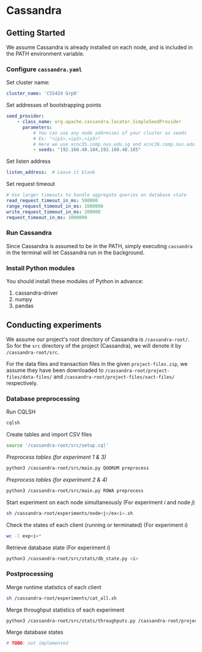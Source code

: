 # Cassandra

## Getting Started

We assume Cassandra is already installed on each node, and is included in the PATH environment variable.

### Configure `cassandra.yaml`
Set cluster name:
```yaml
cluster_name: 'CS5424 GrpO'
```
Set addresses of bootstrapping points
```yaml
seed_provider:
    - class_name: org.apache.cassandra.locator.SimpleSeedProvider
      parameters:
          # You can use any node addresses of your cluster as seeds
          # Ex: "<ip1>,<ip2>,<ip3>"
          # Here we use xcnc35.comp.nus.edu.sg and xcnc36.comp.nus.edu.sg as seeds
          - seeds: "192.168.48.184,192.168.48.185"
```
Set listen address
```yaml
listen_address:  # Leave it blank
```
Set request timeout
```yaml
# Use larger timeouts to handle aggregate queries on database state
read_request_timeout_in_ms: 500000
range_request_timeout_in_ms: 1000000
write_request_timeout_in_ms: 200000
request_timeout_in_ms: 1000000
```

### Run Cassandra
Since Cassandra is assumed to be in the PATH, simply executing `cassandra` in the terminal will let Cassandra run in the background.

### Install Python modules
You should install these modules of Python in advance:
1. cassandra-driver
2. numpy
3. pandas

## Conducting experiments

We assume our project's root directory of Cassandra is `/cassandra-root/`. So for the `src` directory of the project (Cassandra), we will denote it by `/cassandra-root/src`.

For the data files and transaction files in the given `project-files.zip`, we assume they have been downloaded to `/cassandra-root/project-files/data-files/` and `/cassandra-root/project-files/xact-files/` respectively.

### Database preprocessing
Run CQLSH
```bash
cqlsh
```
Create tables and import CSV files
```bash
source '/cassandra-root/src/setup.cql'
```
_Preprocess tables (for experiment 1 & 3)_
```bash
python3 /cassandra-root/src/main.py QUORUM preprocess
```
_Preprocess tables (for experiment 2 & 4)_
```bash
python3 /cassandra-root/src/main.py ROWA preprocess
```
Start experiment on each node simultaneously
(For experiment _i_ and node _j_)
```bash
sh /cassandra-root/experiments/node<j>/ex<i>.sh
```
Check the states of each client  (running or terminated)
(For experiment _i_)
```bash
wc -l exp<i>*
```
Retrieve database state
(For experiment _i_)
```bash
python3 /cassandra-root/src/stats/db_state.py <i>
```

### Postprocessing
Merge runtime statistics of each client
```bash
sh /cassandra-root/experiments/cat_all.sh
```
Merge throughput statistics of each experiment
```bash
python3 /cassandra-root/src/stats/throughputs.py /cassandra-root/project-files/output-files/final_result.csv
```
Merge database states
```bash
# TODO: not implemented
```
